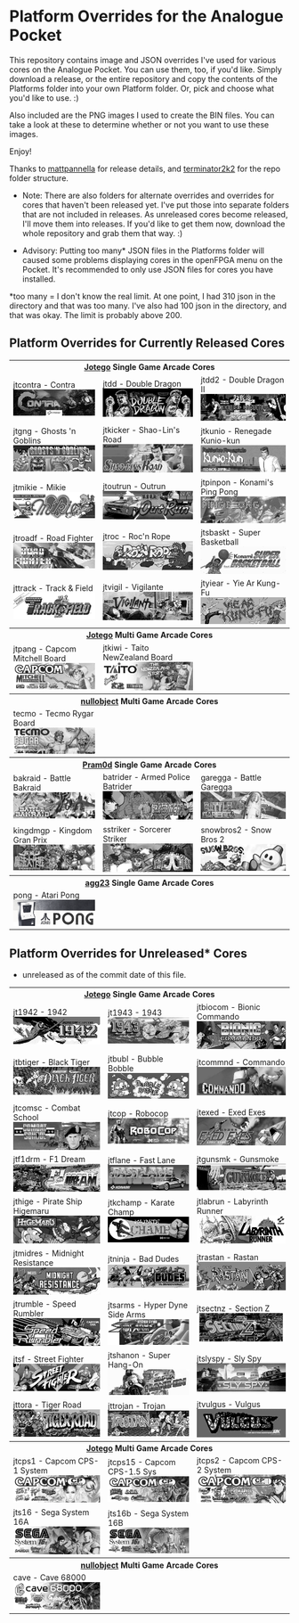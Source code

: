 # Platform Overrides for the Analogue Pocket

This repository contains image and JSON overrides I've used for various cores on the Analogue Pocket. You can use them, too, if you'd like. Simply download a release, or the entire repository and copy the contents of the Platforms folder into your own Platform folder. Or, pick and choose what you'd like to use. :)

Also included are the PNG images I used to create the BIN files. You can take a look at these to determine whether or not you want to use these images.

Enjoy!

Thanks to <a href="https://github.com/mattpannella">mattpannella</a> for release details, and <a href="https://github.com/terminator2k2">terminator2k2</a> for the repo folder structure.

- Note: There are also folders for alternate overrides and overrides for cores that haven't been released yet. I've put those into separate folders that are not included in releases.  As unreleased cores become released, I'll move them into releases. If you'd like to get them now, download the whole repository and grab them that way. :)

- Advisory: Putting too many* JSON files in the Platforms folder will caused some problems displaying cores in the openFPGA menu on the Pocket. It's recommended to only use JSON files for cores you have installed.


*too many = I don't know the real limit. At one point, I had 310 json in the directory and that was too many. I've also had 100 json in the directory, and that was okay. The limit is probably above 200.

## Platform Overrides for Currently Released Cores

<table>
<tr><th colspan="3"><a href="https://patreon.com/jotego">Jotego</a> Single Game Arcade Cores</th></tr>
<tr>
 <td>jtcontra - Contra <img src="pics/jtcontra.png" /></td>
 <td>jtdd - Double Dragon <img src="pics/jtdd.png" /></td>
 <td>jtdd2 - Double Dragon II <img src="pics/jtdd2.png" /></td>
</tr>
<tr>
 <td>jtgng - Ghosts 'n Goblins <img src="pics/jtgng.png" /></td>
 <td>jtkicker - Shao-Lin's Road <img src="pics/jtkicker.png" /></td>
 <td>jtkunio - Renegade Kunio-kun <img src="pics/jtkunio.png" /></td>
</tr>
<tr>
 <td>jtmikie - Mikie <img src="pics/jtmikie.png" /></td>
 <td>jtoutrun - Outrun <img src="pics/jtoutrun.png" /></td>
 <td>jtpinpon - Konami's Ping Pong <img src="pics/jtpinpon.png" /></td>
</tr>
<tr>
 <td>jtroadf - Road Fighter <img src="pics/jtroadf.png" /></td>
 <td>jtroc - Roc'n Rope <img src="pics/jtroc.png" /></td>
 <td>jtsbaskt - Super Basketball <img src="pics/jtsbaskt.png" /></td>
</tr>
<tr>
 <td>jttrack - Track & Field <img src="pics/jttrack.png" /></td>
 <td>jtvigil - Vigilante <img src="pics/jtvigil.png" /></td>
 <td>jtyiear - Yie Ar Kung-Fu <img src="pics/jtyiear.png" /></td>
</tr>
<tr><th colspan="3"><a href="https://patreon.com/jotego">Jotego</a> Multi Game Arcade Cores</th></tr>
<tr>
 <td>jtpang - Capcom Mitchell Board <img src="pics/jtpang.png" /></td>
 <td>jtkiwi - Taito NewZealand Board <img src="pics/jtkiwi.png" /></td>
</tr>
<tr><th colspan="3"><a href="https://patreon.com/nullobject">nullobject</a> Multi Game Arcade Cores</th></tr>
<tr>
 <td>tecmo - Tecmo Rygar Board <img src="pics/tecmo.png" /></td>
</tr>
<tr><th colspan="3"><a href="https://github.com/psomashekar">Pram0d</a> Single Game Arcade Cores</th></tr>
<tr>
 <td>bakraid - Battle Bakraid <img src="pics/bakraid.png" /></td>
 <td>batrider - Armed Police Batrider <img src="pics/batrider.png" /></td> 
 <td>garegga - Battle Garegga <img src="pics/garegga.png" /></td>
</tr>
<tr>
 <td>kingdmgp - Kingdom Gran Prix <img src="pics/kingdmgp.png" /></td>
 <td>sstriker - Sorcerer Striker <img src="pics/sstriker.png" /></td>
 <td>snowbros2 - Snow Bros 2 <img src="pics/snowbros2.png" /></td>
</tr>
<tr><th colspan="3"><a href="https://github.com/agg23">agg23</a> Single Game Arcade Cores</th></tr>
<tr>
 <td>pong - Atari Pong <img src="pics/pong.png" /></td>
</tr>
</table>

## Platform Overrides for Unreleased* Cores

* unreleased as of the commit date of this file.

<table>
<tr><th colspan="3"><a href="https://patreon.com/jotego">Jotego</a> Single Game Arcade Cores</th></tr>
<tr>
 <td>jt1942 - 1942 <img src="_unreleased/pics/jt1942.png" /></td>
 <td>jt1943 - 1943 <img src="_unreleased/pics/jt1943.png" /></td>
 <td>jtbiocom - Bionic Commando <img src="_unreleased/pics/jtbiocom.png" /></td>
</tr>
<tr>
 <td>jtbtiger - Black Tiger <img src="_unreleased/pics/jtbtiger.png" /></td>
 <td>jtbubl - Bubble Bobble <img src="_unreleased/pics/jtbubl.png" /></td>
 <td>jtcommnd - Commando <img src="_unreleased/pics/jtcommnd.png" /></td>
</tr>
<tr>
 <td>jtcomsc - Combat School <img src="_unreleased/pics/jtcomsc.png" /></td>
 <td>jtcop - Robocop <img src="_unreleased/pics/jtcop.png" /></td>
 <td>jtexed - Exed Exes <img src="_unreleased/pics/jtexed.png" /></td>
</tr>
<tr>
 <td>jtf1drm - F1 Dream <img src="_unreleased/pics/jtf1drm.png" /></td>
 <td>jtflane - Fast Lane <img src="_unreleased/pics/jtflane.png" /></td>
 <td>jtgunsmk - Gunsmoke <img src="_unreleased/pics/jtgunsmk.png" /></td>
</tr>
<tr>
 <td>jthige - Pirate Ship Higemaru  <img src="_unreleased/pics/jthige.png" /></td>
 <td>jtkchamp - Karate Champ <img src="_unreleased/pics/jtkchamp.png" /></td>
 <td>jtlabrun - Labyrinth Runner <img src="_unreleased/pics/jtlabrun.png" /></td>
</tr>
<tr>
 <td>jtmidres - Midnight Resistance <img src="_unreleased/pics/jtmidres.png" /></td>
 <td>jtninja - Bad Dudes <img src="_unreleased/pics/jtninja.png" /></td>
 <td>jtrastan - Rastan <img src="_unreleased/pics/jtrastan.png" /></td>
</tr>
<tr>
 <td>jtrumble - Speed Rumbler  <img src="_unreleased/pics/jtrumble.png" /></td>
 <td>jtsarms - Hyper Dyne Side Arms  <img src="_unreleased/pics/jtsarms.png" /></td>
 <td>jtsectnz - Section Z <img src="_unreleased/pics/jtsectnz.png" /></td>
</tr>
<tr>
 <td>jtsf - Street Fighter <img src="_unreleased/pics/jtsf.png" /></td>
 <td>jtshanon - Super Hang-On <img src="_unreleased/pics/jtshanon.png" /></td>
 <td>jtslyspy - Sly Spy <img src="_unreleased/pics/jtslyspy.png" /></td>
</tr>
<tr>
 <td>jttora - Tiger Road  <img src="_unreleased/pics/jttora.png" /></td>
 <td>jttrojan - Trojan <img src="_unreleased/pics/jttrojan.png" /></td>
 <td>jtvulgus - Vulgus <img src="_unreleased/pics/jtvulgus.png" /></td>
</tr>
<tr><th colspan="3"><a href="https://patreon.com/jotego">Jotego</a> Multi Game Arcade Cores</th></tr>
<tr>
 <td>jtcps1 - Capcom CPS-1 System <img src="_unreleased/pics/jtcps1.png" /></td>
 <td>jtcps15 - Capcom CPS-1.5 Sys <img src="_unreleased/pics/jtcps15.png" /></td>
 <td>jtcps2 - Capcom CPS-2 System <img src="_unreleased/pics/jtcps2.png" /></td>
</tr>
<tr>
 <td>jts16 - Sega System 16A <img src="_unreleased/pics/jts16.png" /></td>
 <td>jts16b - Sega System 16B <img src="_unreleased/pics/jts16b.png" /></td>
</tr>
<tr><th colspan="3"><a href="https://patreon.com/nullobject">nullobject</a> Multi Game Arcade Cores</th></tr>
<tr>
 <td>cave - Cave 68000 <img src="_unreleased/pics/cave.png" /></td>
</tr>
